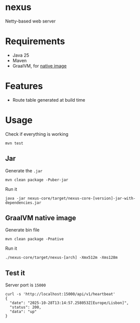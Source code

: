 # nexus

Netty-based web server

# Requirements

- Java 25
- Maven
- GraalVM, for [native image](https://www.graalvm.org/latest/reference-manual/native-image/)

# Features

- Route table generated at build time

# Usage

Check if everything is working

```
mvn test
```

## Jar

Generate the `.jar`

```
mvn clean package -Puber-jar
```

Run it

```
java -jar nexus-core/target/nexus-core-[version]-jar-with-dependencies.jar
```

## GraalVM native image

Generate bin file

```
mvn clean package -Pnative
```

Run it

```
./nexus-core/target/nexus-[arch] -Xmx512m -Xms128m
```

## Test it

Server port is `15000`

```
curl -s 'http://localhost:15000/api/v1/heartbeat'
{
  "date": "2025-10-28T13:14:57.258053Z[Europe/Lisbon]",
  "status": 200,
  "data": "up"
}
```
